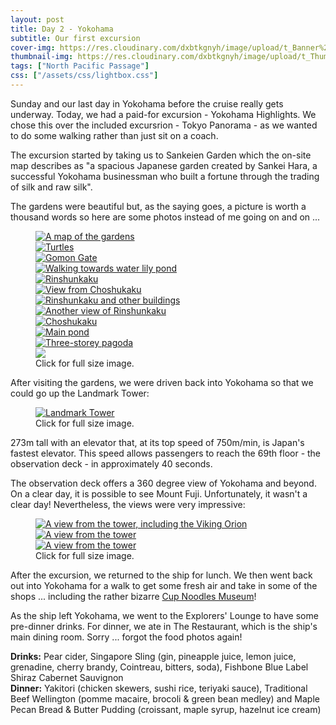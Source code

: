 ```yaml
---
layout: post
title: Day 2 - Yokohama
subtitle: Our first excursion
cover-img: https://res.cloudinary.com/dxbtkgnyh/image/upload/t_Banner%2016:9/v1682919638/2023-viking-north-pacific-passage/PXL_20230430_005752201_prui0r.jpg
thumbnail-img: https://res.cloudinary.com/dxbtkgnyh/image/upload/t_Thumbnail/v1682919638/2023-viking-north-pacific-passage/PXL_20230430_005752201_prui0r.jpg
tags: ["North Pacific Passage"]
css: ["/assets/css/lightbox.css"]
---
```

Sunday and our last day in Yokohama before the cruise really gets underway. Today, we had a paid-for excursion - Yokohama Highlights. We chose this over the included excursrion - Tokyo Panorama - as we wanted to do some walking rather than just sit on a coach.

The excursion started by taking us to Sankeien Garden which the on-site map describes as "a spacious Japanese garden created by Sankei Hara, a successful Yokohama businessman who built a fortune through the trading of silk and raw silk".

The gardens were beautiful but, as the saying goes, a picture is worth a thousand words so here are some photos instead of me going on and on ...

<figure>
    <div class="d-flex flex-row flex-wrap" style="gap: 5px">
        <div class="p-2">
            <a href="https://res.cloudinary.com/dxbtkgnyh/image/upload/v1682919611/2023-viking-north-pacific-passage/PXL_20230430_004933636_j6akb8.jpg"
                data-lightbox="gardens" data-title="A map of the gardens">
                <img src="https://res.cloudinary.com/dxbtkgnyh/image/upload/t_Thumbnail/v1682919611/2023-viking-north-pacific-passage/PXL_20230430_004933636_j6akb8.jpg"
                    alt="A map of the gardens">
            </a>
        </div>
        <div class="p-2">
            <a href="https://res.cloudinary.com/dxbtkgnyh/image/upload/v1682919612/2023-viking-north-pacific-passage/PXL_20230430_004717787_z0ezcr.jpg"
                data-lightbox="gardens" data-title="Turtles">
                <img src="https://res.cloudinary.com/dxbtkgnyh/image/upload/t_Thumbnail/v1682919612/2023-viking-north-pacific-passage/PXL_20230430_004717787_z0ezcr.jpg"
                    alt="Turtles">
            </a>
        </div>
        <div class="p-2">
            <a href="https://res.cloudinary.com/dxbtkgnyh/image/upload/v1682919638/2023-viking-north-pacific-passage/PXL_20230430_005122168_mfrgqz.jpg"
                data-lightbox="gardens" data-title="Gomon Gate">
                <img src="https://res.cloudinary.com/dxbtkgnyh/image/upload/t_Thumbnail/v1682919638/2023-viking-north-pacific-passage/PXL_20230430_005122168_mfrgqz.jpg"
                    alt="Gomon Gate">
            </a>
        </div>
        <div class="p-2">
            <a href="https://res.cloudinary.com/dxbtkgnyh/image/upload/v1682919621/2023-viking-north-pacific-passage/PXL_20230430_004412944_xr95vo.jpg"
                data-lightbox="gardens" data-title="Walking towards water lily pond">
                <img src="https://res.cloudinary.com/dxbtkgnyh/image/upload/t_Thumbnail/v1682919621/2023-viking-north-pacific-passage/PXL_20230430_004412944_xr95vo.jpg"
                    alt="Walking towards water lily pond">
            </a>
        </div>
        <div class="p-2">
            <a href="https://res.cloudinary.com/dxbtkgnyh/image/upload/v1682919632/2023-viking-north-pacific-passage/PXL_20230430_005456650_wts9zf.jpg"
                data-lightbox="gardens" data-title="Rinshunkaku">
                <img src="https://res.cloudinary.com/dxbtkgnyh/image/upload/t_Thumbnail/v1682919632/2023-viking-north-pacific-passage/PXL_20230430_005456650_wts9zf.jpg"
                    alt="Rinshunkaku">
            </a>
        </div>
        <div class="p-2">
            <a href="https://res.cloudinary.com/dxbtkgnyh/image/upload/v1682919635/2023-viking-north-pacific-passage/PXL_20230430_010743887_xyrm2c.jpg"
                data-lightbox="gardens" data-title="View from Choshukaku">
                <img src="https://res.cloudinary.com/dxbtkgnyh/image/upload/t_Thumbnail/v1682919635/2023-viking-north-pacific-passage/PXL_20230430_010743887_xyrm2c.jpg"
                    alt="View from Choshukaku">
            </a>
        </div>
        <div class="p-2">
            <a href="https://res.cloudinary.com/dxbtkgnyh/image/upload/v1682919638/2023-viking-north-pacific-passage/PXL_20230430_005752201_prui0r.jpg"
                data-lightbox="gardens" data-title="Rinshunkaku and other buildings">
                <img src="https://res.cloudinary.com/dxbtkgnyh/image/upload/t_Thumbnail/v1682919638/2023-viking-north-pacific-passage/PXL_20230430_005752201_prui0r.jpg"
                    alt="Rinshunkaku and other buildings">
            </a>
        </div>
        <div class="p-2">
            <a href="https://res.cloudinary.com/dxbtkgnyh/image/upload/v1682919649/2023-viking-north-pacific-passage/PXL_20230430_010833033_xz58qv.jpg"
                data-lightbox="gardens" data-title="Another view of Rinshunkaku">
                <img src="https://res.cloudinary.com/dxbtkgnyh/image/upload/t_Thumbnail/v1682919649/2023-viking-north-pacific-passage/PXL_20230430_010833033_xz58qv.jpg"
                    alt="Another view of Rinshunkaku">
            </a>
        </div>
        <div class="p-2">
            <a href="https://res.cloudinary.com/dxbtkgnyh/image/upload/v1682919651/2023-viking-north-pacific-passage/PXL_20230430_010403089_pcu6xo.jpg"
                data-lightbox="gardens" data-title="Choshukaku">
                <img src="https://res.cloudinary.com/dxbtkgnyh/image/upload/t_Thumbnail/v1682919651/2023-viking-north-pacific-passage/PXL_20230430_010403089_pcu6xo.jpg"
                    alt="Choshukaku">
            </a>
        </div>
        <div class="p-2">
            <a href="https://res.cloudinary.com/dxbtkgnyh/image/upload/v1682919655/2023-viking-north-pacific-passage/PXL_20230430_013300105_ikdv0t.jpg"
                data-lightbox="gardens" data-title="Main pond">
                <img src="https://res.cloudinary.com/dxbtkgnyh/image/upload/t_Thumbnail/v1682919655/2023-viking-north-pacific-passage/PXL_20230430_013300105_ikdv0t.jpg"
                    alt="Main pond">
            </a>
        </div>
        <div class="p-2">
            <a href="https://res.cloudinary.com/dxbtkgnyh/image/upload/v1682919659/2023-viking-north-pacific-passage/PXL_20230430_012906478_x8gyyc.jpg"
                data-lightbox="gardens" data-title="Three-storey pagoda">
                <img src="https://res.cloudinary.com/dxbtkgnyh/image/upload/t_Thumbnail/v1682919659/2023-viking-north-pacific-passage/PXL_20230430_012906478_x8gyyc.jpg"
                    alt="Three-storey pagoda">
            </a>
        </div>
        <div class="p-2">
            <a href="https://res.cloudinary.com/dxbtkgnyh/image/upload/v1682919669/2023-viking-north-pacific-passage/PXL_20230430_012748979_jstfib.jpg"
                data-lightbox="gardens">
                <img src="https://res.cloudinary.com/dxbtkgnyh/image/upload/t_Thumbnail/v1682919669/2023-viking-north-pacific-passage/PXL_20230430_012748979_jstfib.jpg">
            </a>
        </div>
    </div>
    <figcaption>Click for full size image.</figcaption>
</figure>

After visiting the gardens, we were driven back into Yokohama so that we could go up the Landmark Tower:

<figure>
<a href="https://res.cloudinary.com/dxbtkgnyh/image/upload/v1682929763/2023-viking-north-pacific-passage/PXL_20230430_050006577_b0kgxp.jpg" data-lightbox="image-1" data-title="Landmark Tower">
<img src="https://res.cloudinary.com/dxbtkgnyh/image/upload/t_Thumbnail/v1682929763/2023-viking-north-pacific-passage/PXL_20230430_050006577_b0kgxp.jpg" alt="Landmark Tower">
</a>
<figcaption>Click for full size image.</figcaption>
</figure>

273m tall with an elevator that, at its top speed of 750m/min, is Japan's fastest elevator. This speed allows passengers to reach the 69th floor - the observation deck - in approximately 40 seconds.

The observation deck offers a 360 degree view of Yokohama and beyond. On a clear day, it is possible to see Mount Fuji. Unfortunately, it wasn't a clear day! Nevertheless, the views were very impressive:

<figure>
    <div class="d-flex flex-row flex-wrap" style="gap: 5px">
        <div class="p-2">
            <a href="https://res.cloudinary.com/dxbtkgnyh/image/upload/v1682928146/2023-viking-north-pacific-passage/PXL_20230430_022901558.PANO_iofnro.jpg"
                data-lightbox="landmark" data-title="A view from the tower, including the Viking Orion">
                <img src="https://res.cloudinary.com/dxbtkgnyh/image/upload/t_Thumbnail/v1682928146/2023-viking-north-pacific-passage/PXL_20230430_022901558.PANO_iofnro.jpg"
                    alt="A view from the tower, including the Viking Orion">
            </a>
        </div>
        <div class="p-2">
            <a href="https://res.cloudinary.com/dxbtkgnyh/image/upload/v1682928149/2023-viking-north-pacific-passage/PXL_20230430_023426801.PANO_xko5bz.jpg"
                data-lightbox="landmark" data-title="A view from the tower">
                <img src="https://res.cloudinary.com/dxbtkgnyh/image/upload/t_Thumbnail/v1682928149/2023-viking-north-pacific-passage/PXL_20230430_023426801.PANO_xko5bz.jpg"
                    alt="A view from the tower">
            </a>
        </div>
        <div class="p-2">
            <a href="https://res.cloudinary.com/dxbtkgnyh/image/upload/v1682928150/2023-viking-north-pacific-passage/PXL_20230430_023545741.PANO_n9czb1.jpg"
                data-lightbox="landmark" data-title="A view from the tower">
                <img src="https://res.cloudinary.com/dxbtkgnyh/image/upload/t_Thumbnail/v1682928150/2023-viking-north-pacific-passage/PXL_20230430_023545741.PANO_n9czb1.jpg"
                    alt="A view from the tower">
            </a>
        </div>
    </div>
    <figcaption>Click for full size image.</figcaption>
</figure>

After the excursion, we returned to the ship for lunch. We then went back out into Yokohama for a walk to get some fresh air and take in some of the shops ... including the rather bizarre [Cup Noodles Museum](https://www.cupnoodles-museum.jp/en/yokohama/)!

As the ship left Yokohama, we went to the Explorers' Lounge to have some pre-dinner drinks. For dinner, we ate in The Restaurant, which is the ship's main dining room. Sorry ... forgot the food photos again!

**Drinks:** Pear cider, Singapore Sling (gin, pineapple juice, lemon juice, grenadine, cherry brandy, Cointreau, bitters, soda), Fishbone Blue Label Shiraz Cabernet Sauvignon <br />
**Dinner:** Yakitori (chicken skewers, sushi rice, teriyaki sauce), Traditional Beef Wellington (pomme macaire, brocoli & green bean medley) and Maple Pecan Bread & Butter Pudding (croissant, maple syrup, hazelnut ice cream)

<script src="/assets/js/lightbox-plus-jquery.js"></script>
